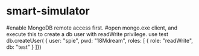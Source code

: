 # smart-simulator

#enable MongoDB remote access first.
#open mongo.exe client, and execute this to create a db user with readWrite privilege.
use test
db.createUser( { user: "spie", pwd: "18Mdream", roles: [ { role: "readWrite", db: "test" } ]})